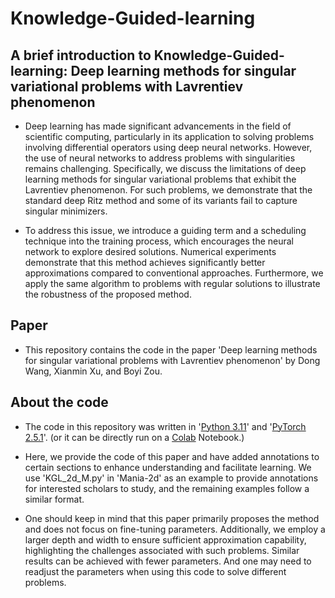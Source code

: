 # Knowledge-Guided-learning

## A brief introduction to Knowledge-Guided-learning: Deep learning methods for singular variational problems with Lavrentiev phenomenon
* Deep learning has made significant advancements in the field of scientific computing, particularly in its application to solving problems involving differential operators using deep neural networks. However, the use of neural networks to address problems with singularities remains challenging. Specifically, we discuss the limitations of deep learning methods for singular variational problems that exhibit the Lavrentiev phenomenon. For such problems, we demonstrate that the standard deep Ritz method and some of its variants fail to capture singular minimizers.

* To address this issue, we introduce a guiding term and a scheduling technique into the training process, which encourages the neural network to explore desired solutions. Numerical experiments demonstrate that this method achieves significantly better approximations compared to conventional approaches. Furthermore, we apply the same algorithm to problems with regular solutions to illustrate the robustness of the proposed method.

## Paper
* This repository contains the code in the paper 'Deep learning methods for singular variational problems with Lavrentiev phenomenon' by Dong Wang, Xianmin Xu, and Boyi Zou.

## About the code
* The code in this repository was written in '[Python 3.11](https://www.python.org/downloads/)' and '[PyTorch 2.5.1](https://pytorch.org/get-started/locally/)'. (or it can be directly run on a [Colab](https://colab.google/) Notebook.)

* Here, we provide the code of this paper and have added annotations to certain sections to enhance understanding and facilitate learning. We use 'KGL_2d_M.py' in 'Mania-2d' as an example to provide annotations for interested scholars to study, and the remaining examples follow a similar format.

* One should keep in mind that this paper primarily proposes the method and does not focus on fine-tuning parameters. Additionally, we employ a larger depth and width to ensure sufficient approximation capability, highlighting the challenges associated with such problems. Similar results can be achieved with fewer parameters. And one may need to readjust the parameters when using this code to solve different problems.

